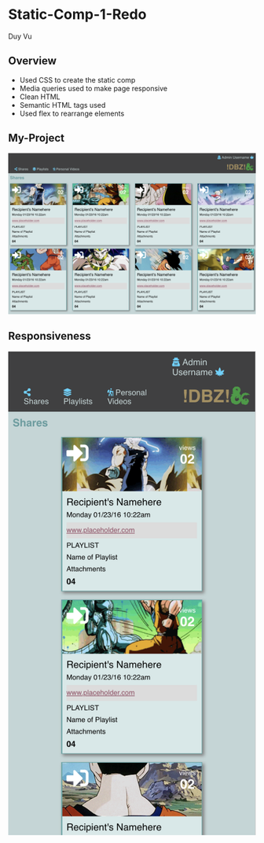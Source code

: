 # Static-Comp-1-Redo

Duy Vu

## Overview
- Used CSS to create the static comp
- Media queries used to make page responsive
- Clean HTML
- Semantic HTML tags used
- Used flex to rearrange elements


## My-Project
![Screenshot](ss.png)

## Responsiveness
![Screenshot](ss2.png)
